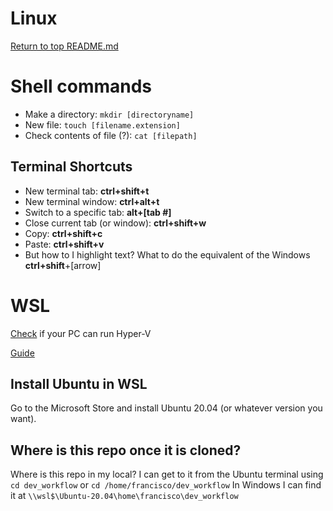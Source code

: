 Linux
=====

[Return to top README.md](../../README.md)

# Shell commands
* Make a directory: `mkdir [directoryname]`
* New file: `touch [filename.extension]`
* Check contents of file (?): `cat [filepath]`

## Terminal Shortcuts
* New terminal tab: **ctrl+shift+t**
* New terminal window: **ctrl+alt+t**
* Switch to a specific tab: **alt+[tab #]**
* Close current tab (or window): **ctrl+shift+w**
* Copy: **ctrl+shift+c**
* Paste: **ctrl+shift+v**
* But how to I highlight text? What to do the equivalent of the Windows **ctrl+shift**+[arrow]

# WSL
[Check](https://www.zdnet.com/article/windows-10-tip-find-out-if-your-pc-can-run-hyper-v/) if your PC can run Hyper-V

[Guide](https://www.omgubuntu.co.uk/how-to-install-wsl2-on-windows-10)

## Install Ubuntu in WSL
Go to the Microsoft Store and install Ubuntu 20.04 (or whatever version you want).

## Where is this repo once it is cloned?
Where is this repo in my local? I can get to it from the Ubuntu terminal using
`cd dev_workflow`
or
`cd /home/francisco/dev_workflow`
In Windows I can find it at
`\\wsl$\Ubuntu-20.04\home\francisco\dev_workflow`


